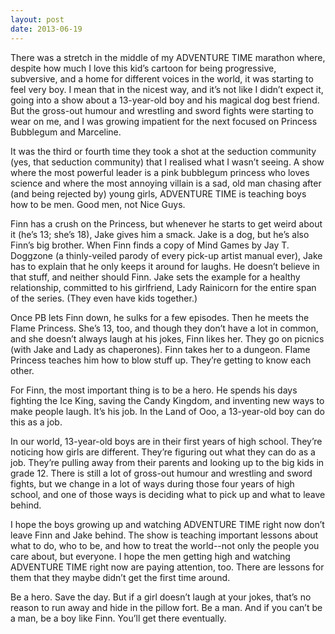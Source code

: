 ```yaml
---
layout: post
date: 2013-06-19
---
```


There was a stretch in the middle of my ADVENTURE TIME marathon where, despite how much I love this kid’s cartoon for being progressive, subversive, and a home for different voices in the world, it was starting to feel very boy. I mean that in the nicest way, and it’s not like I didn’t expect it, going into a show about a 13-year-old boy and his magical dog best friend. But the gross-out humour and wrestling and sword fights were starting to wear on me, and I was growing impatient for the next focused on Princess Bubblegum and Marceline.

It was the third or fourth time they took a shot at the seduction community (yes, that seduction community) that I realised what I wasn’t seeing. A show where the most powerful leader is a pink bubblegum princess who loves science and where the most annoying villain is a sad, old man chasing after (and being rejected by) young girls, ADVENTURE TIME is teaching boys how to be men. Good men, not Nice Guys.

Finn has a crush on the Princess, but whenever he starts to get weird about it (he’s 13; she’s 18), Jake gives him a smack. Jake is a dog, but he’s also Finn’s big brother. When Finn finds a copy of Mind Games by Jay T. Doggzone (a thinly-veiled parody of every pick-up artist manual ever), Jake has to explain that he only keeps it around for laughs. He doesn’t believe in that stuff, and neither should Finn. Jake sets the example for a healthy relationship, committed to his girlfriend, Lady Rainicorn for the entire span of the series. (They even have kids together.)

Once PB lets Finn down, he sulks for a few episodes. Then he meets the Flame Princess. She’s 13, too, and though they don’t have a lot in common, and she doesn’t always laugh at his jokes, Finn likes her. They go on picnics (with Jake and Lady as chaperones). Finn takes her to a dungeon. Flame Princess teaches him how to blow stuff up. They’re getting to know each other.

For Finn, the most important thing is to be a hero. He spends his days fighting the Ice King, saving the Candy Kingdom, and inventing new ways to make people laugh. It’s his job. In the Land of Ooo, a 13-year-old boy can do this as a job.

In our world, 13-year-old boys are in their first years of high school. They’re noticing how girls are different. They’re figuring out what they can do as a job. They’re pulling away from their parents and looking up to the big kids in grade 12. There is still a lot of gross-out humour and wrestling and sword fights, but we change in a lot of ways during those four years of high school, and one of those ways is deciding what to pick up and what to leave behind.

I hope the boys growing up and watching ADVENTURE TIME right now don’t leave Finn and Jake behind. The show is teaching important lessons about what to do, who to be, and how to treat the world--not only the people you care about, but everyone. I hope the men getting high and watching ADVENTURE TIME right now are paying attention, too. There are lessons for them that they maybe didn’t get the first time around.

Be a hero. Save the day. But if a girl doesn’t laugh at your jokes, that’s no reason to run away and hide in the pillow fort. Be a man. And if you can’t be a man, be a boy like Finn. You’ll get there eventually.
